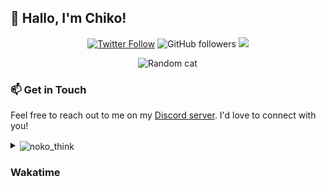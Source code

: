 ## 👋 Hallo, I'm Chiko!

<div align="center">

[![Twitter Follow](https://img.shields.io/twitter/follow/chikoxq?label=Follow)](https://twitter.com/intent/follow?screen_name=chikoxq)
![GitHub followers](https://img.shields.io/github/followers/chikof?label=Follow&style=social)
![](https://komarev.com/ghpvc/?username=chikof&color=blue)

</div>

<a href="https://cataas.com">
<img src="https://cataas.com/cat?type=square" align="right" width="300"alt="Random cat">
</a>

<div><picture><img src="https://raw.githubusercontent.com/carbon-language/carbon-lang/refs/heads/trunk/docs/images/bumper.png" alt=""></picture></div>

### 📫 Get in Touch
Feel free to reach out to me on my [Discord server](https://discord.gg/sejc7TnX6N). I'd love to connect with you!

<details>
<summary>
<img src="https://cdn3.emoji.gg/emojis/64203-noko-think.png" width="35px" height="35px" alt="noko_think" align="center">

### Wakatime
</summary>

<!--START_SECTION:waka-->
![Code Time](http://img.shields.io/badge/Code%20Time-2%2C280%20hrs%2053%20mins-blue)

![Profile Views](http://img.shields.io/badge/Profile%20Views-11-blue)

![Lines of code](https://img.shields.io/badge/From%20Hello%20World%20I%27ve%20Written-9.3%20million%20lines%20of%20code-blue)

**🐱 My GitHub Data** 

> 📦 65.8 kB Used in GitHub's Storage 
 > 
> 💼 Opted to Hire
 > 
> 📜 36 Public Repositories 
 > 
> 🔑 30 Private Repositories 
 > 
**I'm a Night 🦉** 

```text
🌞 Morning                923 commits         █░░░░░░░░░░░░░░░░░░░░░░░░   05.32 % 
🌆 Daytime                5480 commits        ████████░░░░░░░░░░░░░░░░░   31.60 % 
🌃 Evening                8102 commits        ████████████░░░░░░░░░░░░░   46.72 % 
🌙 Night                  2837 commits        ████░░░░░░░░░░░░░░░░░░░░░   16.36 % 
```
📅 **I'm Most Productive on Sunday** 

```text
Monday                   1977 commits        ███░░░░░░░░░░░░░░░░░░░░░░   11.40 % 
Tuesday                  1225 commits        ██░░░░░░░░░░░░░░░░░░░░░░░   07.06 % 
Wednesday                2456 commits        ████░░░░░░░░░░░░░░░░░░░░░   14.16 % 
Thursday                 2494 commits        ████░░░░░░░░░░░░░░░░░░░░░   14.38 % 
Friday                   3313 commits        █████░░░░░░░░░░░░░░░░░░░░   19.10 % 
Saturday                 2312 commits        ███░░░░░░░░░░░░░░░░░░░░░░   13.33 % 
Sunday                   3565 commits        █████░░░░░░░░░░░░░░░░░░░░   20.56 % 
```


📊 **This Week I Spent My Time On** 

```text
🕑︎ Time Zone: Europe/London

💬 Programming Languages: 
Rust                     5 hrs 17 mins       ████████░░░░░░░░░░░░░░░░░   33.92 % 
Nix                      3 hrs 3 mins        █████░░░░░░░░░░░░░░░░░░░░   19.62 % 
YAML                     2 hrs 12 mins       ████░░░░░░░░░░░░░░░░░░░░░   14.13 % 
Markdown                 1 hr 18 mins        ██░░░░░░░░░░░░░░░░░░░░░░░   08.38 % 
Makefile                 43 mins             █░░░░░░░░░░░░░░░░░░░░░░░░   04.63 % 

🔥 Editors: 
Neovim                   15 hrs 36 mins      █████████████████████████   100.00 % 

💻 Operating System: 
Linux                    15 hrs 36 mins      █████████████████████████   100.00 % 
```

**I Mostly Code in TypeScript** 

```text
TypeScript               32 repos            ██████████░░░░░░░░░░░░░░░   41.03 % 
Rust                     28 repos            █████████░░░░░░░░░░░░░░░░   35.90 % 
Lua                      3 repos             █░░░░░░░░░░░░░░░░░░░░░░░░   03.85 % 
Nix                      3 repos             █░░░░░░░░░░░░░░░░░░░░░░░░   03.85 % 
Python                   3 repos             █░░░░░░░░░░░░░░░░░░░░░░░░   03.85 % 
```




 Last Updated on 01/05/2025 01:12:42 UTC
<!--END_SECTION:waka-->

</details>

<!--
<p align="center">
     <a href="https://discord.gg/HhybNhchcC"><img src="https://invidget.switchblade.xyz/sejc7TnX6N" align="center" ><a>
</p> 
-->
